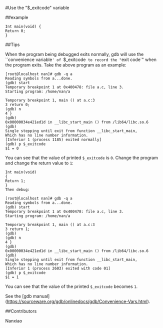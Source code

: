 #Use the "$_exitcode" variable

##example

```
Int main(void) {
Return 0;
}
```

##Tips

When the program being debugged exits normally, gdb will use the ``convenience variable`' of `$_exitcode` to record the "`exit code`" when the program exits. Take the above program as an example:

```
[root@localhost nan]# gdb -q a
Reading symbols from a...done.
(gdb) start
Temporary breakpoint 1 at 0x400478: file a.c, line 3.
Starting program: /home/nan/a

Temporary breakpoint 1, main () at a.c:3
3 return 0;
(gdb) n
4 }
(gdb)
0x00000034e421ed1d in __libc_start_main () from /lib64/libc.so.6
(gdb)
Single stepping until exit from function __libc_start_main,
Which has no line number information.
[Inferior 1 (process 1185) exited normally]
(gdb) p $_exitcode
$1 = 0
```

You can see that the value of printed `$_exitcode` is `0`.
Change the program and change the return value to `1`:

```
Int main(void)
{
Return 1;
}
Then debug:

[root@localhost nan]# gdb -q a
Reading symbols from a...done.
(gdb) start
Temporary breakpoint 1 at 0x400478: file a.c, line 3.
Starting program: /home/nan/a

Temporary breakpoint 1, main () at a.c:3
3 return 1;
(gdb)
(gdb) n
4 }
(gdb)
0x00000034e421ed1d in __libc_start_main () from /lib64/libc.so.6
(gdb)
Single stepping until exit from function __libc_start_main,
Which has no line number information.
[Inferior 1 (process 2603) exited with code 01]
(gdb) p $_exitcode
$1 = 1
```
You can see that the value of the printed `$_exitcode` becomes `1`.


See the [gdb manual] (https://sourceware.org/gdb/onlinedocs/gdb/Convenience-Vars.html).

##Contributors

Nanxiao

